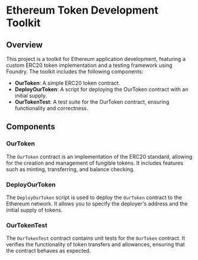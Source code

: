 # Ethereum Token Development Toolkit

## Overview

This project is a toolkit for Ethereum application development, featuring a custom ERC20 token implementation and a testing framework using Foundry. The toolkit includes the following components:

- **OurToken**: A simple ERC20 token contract.
- **DeployOurToken**: A script for deploying the OurToken contract with an initial supply.
- **OurTokenTest**: A test suite for the OurToken contract, ensuring functionality and correctness.

## Components

### OurToken

The `OurToken` contract is an implementation of the ERC20 standard, allowing for the creation and management of fungible tokens. It includes features such as minting, transferring, and balance checking.

### DeployOurToken

The `DeployOurToken` script is used to deploy the `OurToken` contract to the Ethereum network. It allows you to specify the deployer's address and the initial supply of tokens.

### OurTokenTest

The `OurTokenTest` contract contains unit tests for the `OurToken` contract. It verifies the functionality of token transfers and allowances, ensuring that the contract behaves as expected.

